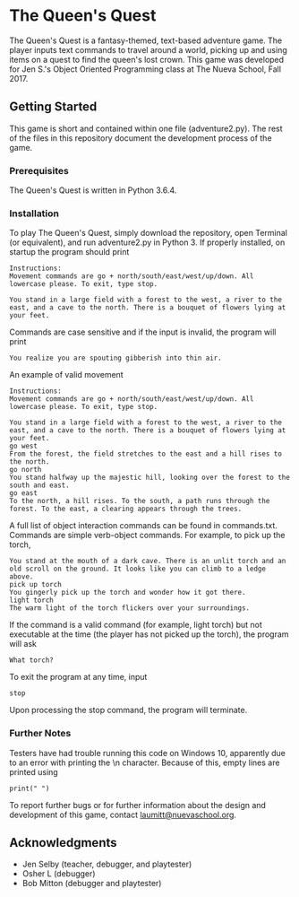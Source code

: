 # The Queen's Quest

The Queen's Quest is a fantasy-themed, text-based adventure game. The player inputs text commands to travel around a world, picking up and using items on a quest to find the queen's lost crown. This game was developed for Jen S.'s Object Oriented Programming class at The Nueva School, Fall 2017.

## Getting Started

This game is short and contained within one file (adventure2.py). The rest of the files in this repository document the development process of the game.

### Prerequisites

The Queen's Quest is written in Python 3.6.4.

### Installation

To play The Queen's Quest, simply download the repository, open Terminal (or equivalent), and run adventure2.py in Python 3. If properly installed, on startup the program should print

```
Instructions:
Movement commands are go + north/south/east/west/up/down. All lowercase please. To exit, type stop.

You stand in a large field with a forest to the west, a river to the east, and a cave to the north. There is a bouquet of flowers lying at your feet.
```

Commands are case sensitive and if the input is invalid, the program will print

```
You realize you are spouting gibberish into thin air.
```

An example of valid movement

```
Instructions:
Movement commands are go + north/south/east/west/up/down. All lowercase please. To exit, type stop.

You stand in a large field with a forest to the west, a river to the east, and a cave to the north. There is a bouquet of flowers lying at your feet.
go west 
From the forest, the field stretches to the east and a hill rises to the north.
go north
You stand halfway up the majestic hill, looking over the forest to the south and east.
go east
To the north, a hill rises. To the south, a path runs through the forest. To the east, a clearing appears through the trees.
```

A full list of object interaction commands can be found in commands.txt. Commands are simple verb-object commands. For example, to pick up the torch,

```
You stand at the mouth of a dark cave. There is an unlit torch and an old scroll on the ground. It looks like you can climb to a ledge above.
pick up torch
You gingerly pick up the torch and wonder how it got there.
light torch
The warm light of the torch flickers over your surroundings.
```

If the command is a valid command (for example, light torch) but not executable at the time (the player has not picked up the torch), the program will ask

```
What torch?
```

To exit the program at any time, input

```
stop
```

Upon processing the stop command, the program will terminate.

### Further Notes

Testers have had trouble running this code on Windows 10, apparently due to an error with printing the \n character. Because of this, empty lines are printed using

```
print(" ")
```

To report further bugs or for further information about the design and development of this game, contact laumitt@nuevaschool.org.

## Acknowledgments

* Jen Selby (teacher, debugger, and playtester)
* Osher L (debugger)
* Bob Mitton (debugger and playtester)
